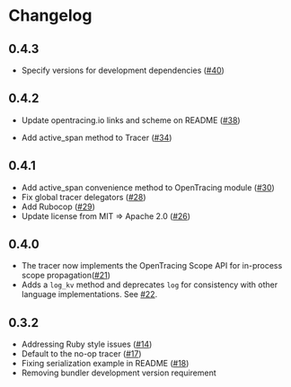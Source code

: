 # Changelog

## 0.4.3

* Specify versions for development dependencies ([#40](https://github.com/opentracing/opentracing-ruby/pull/40))

## 0.4.2

* Update opentracing.io links and scheme on README ([#38](https://github.com/opentracing/opentracing-ruby/pull/38))

* Add active_span method to Tracer ([#34](https://github.com/opentracing/opentracing-ruby/pull/34))

## 0.4.1

* Add active_span convenience method to OpenTracing module ([#30](https://github.com/opentracing/opentracing-ruby/pull/30))
* Fix global tracer delegators ([#28](https://github.com/opentracing/opentracing-ruby/pull/28))
* Add Rubocop ([#29](https://github.com/opentracing/opentracing-ruby/pull/27))
* Update license from MIT => Apache 2.0 ([#26](https://github.com/opentracing/opentracing-ruby/pull/26))

## 0.4.0

* The tracer now implements the OpenTracing Scope API for in-process scope propagation([#21](https://github.com/opentracing/opentracing-ruby/pull/21))
* Adds a `log_kv` method and deprecates `log` for consistency with other language implementations. See [#22](https://github.com/opentracing/opentracing-ruby/pull/23).

## 0.3.2

* Addressing Ruby style issues ([#14](https://github.com/opentracing/opentracing-ruby/pull/14))
* Default to the no-op tracer ([#17](https://github.com/opentracing/opentracing-ruby/pull/17))
* Fixing serialization example in README ([#18](https://github.com/opentracing/opentracing-ruby/pull/18))
* Removing bundler development version requirement
